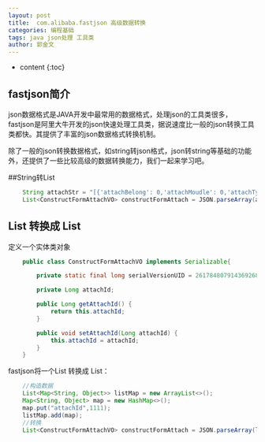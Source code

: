 ```yaml
---
layout: post
title:  com.alibaba.fastjson 高级数据转换
categories: 编程基础
tags: java json处理 工具类
author: 郭金文
---
```

* content
{:toc}

## fastjson简介

json数据格式是JAVA开发中最常用的数据格式，处理json的工具类很多，fastjson是阿里大牛开发的json快速处理工具类，据说速度比一般的json转换工具类都快。其提供了丰富的json数据格式转换机制。

除了一般的json转换数据格式，如string转json格式，json转string等基础的功能外，还提供了一些比较高级的数据转换能力，我们一起来学习吧。





##String转List<T>

```java	
	String attachStr = "[{'attachBelong': 0,'attachMoudle': 0,'attachType': 0,'fileName': 'balabala.xlsx','formId': 0,'mongoId': 'abcdefghjklmn'}]";
	List<ConstructFormAttachVO> constructFormAttach = JSON.parseArray(attachStr, ConstructFormAttachVO.class);
```


## List<Map> 转换成 List<javaBean>


定义一个实体类对象
	
```java
	public class ConstructFormAttachVO implements Serializable{

		private static final long serialVersionUID = 261784807914369268L;

		private Long attachId;

		public Long getAttachId() {
	    	return this.attachId;
	    }

	    public void setAttachId(Long attachId) {
	        this.attachId = attachId;
	    }
	}
```
	
fastjson将一个List<Map> 转换成 List<javaBean>：

```java
	//构造数据
	List<Map<String, Object>> listMap = new ArrayList<>();
	Map<String, Object> map = new HashMap<>();
	map.put("attachId",1111);
	listMap.add(map);
	//转换
	List<ConstructFormAttachVO> constructFormAttach = JSON.parseArray(listMap.toString(), ConstructFormAttachVO.class);
```
  
